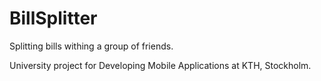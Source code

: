 # BillSplitter
Splitting bills withing a group of friends.

University project for Developing Mobile Applications at KTH, Stockholm.
